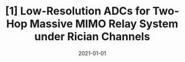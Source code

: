 ---
title: "[1] Low-Resolution ADCs for Two-Hop Massive MIMO Relay System under Rician Channels"
collection: publications
permalink: /publication/adc
date: 2021-01-01
venue: 'Entropy 2021'
paperurl: ''
citation: 'Shujuan Yu, Xinyi Liu, Jun Cao, and Yun Zhang. (2021). &quot;Low-Resolution ADCs for Two-Hop Massive MIMO Relay System under Rician Channels.&quot; <i>Entropy 2021</i>.'
---